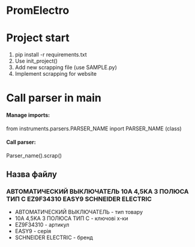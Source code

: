 # PromElectro
# Project start
1. pip install -r requirements.txt
2. Use init_project()
3. Add new scrapping file (use SAMPLE.py)
4. Implement scrapping for website

# Call parser in main
#### Manage imports:  
from instruments.parsers.PARSER_NAME inport PARSER_NAME (class)
#### Call parser:  
Parser_name().scrap()

## Назва файлу
### АВТОМАТИЧЕСКИЙ ВЫКЛЮЧАТЕЛЬ 10A 4,5KA 3 ПОЛЮСА ТИП С EZ9F34310 EASY9 SCHNEIDER ELECTRIC
* АВТОМАТИЧЕСКИЙ ВЫКЛЮЧАТЕЛЬ - тип товару
* 10A 4,5KA 3 ПОЛЮСА ТИП С  - ключові х-ки
* EZ9F34310 - артикул
* EASY9 - серія
* SCHNEIDER ELECTRIC - бренд